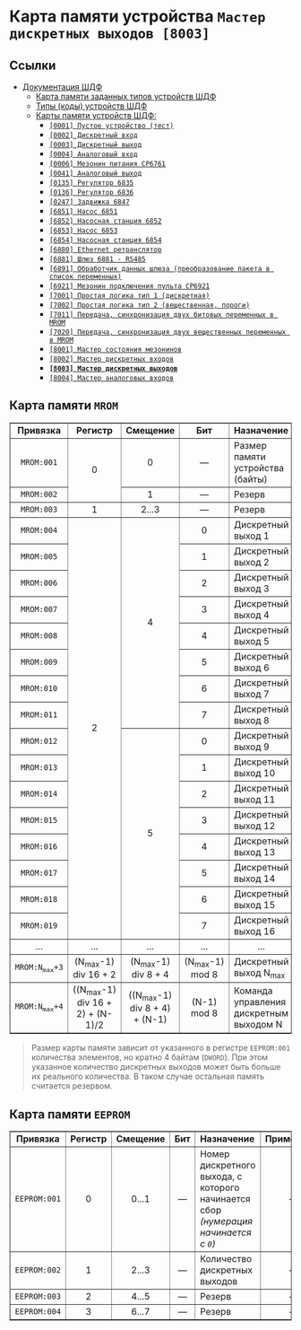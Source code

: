 # Карта памяти устройства `Мастер дискретных выходов [8003]`

## Ссылки

- [Документация ШДФ](/shdf/)
  - [Карта памяти заданных типов устройств ШДФ](/shdf/devices-map.md)
  - [Типы (коды) устройств ШДФ](/shdf/device-types.md)
  - [Карты памяти устройств ШДФ:](/shdf/maps/)
    - [`[0001] Пустое устройство (тест)`](/shdf/maps/empty%20[0001].md)
    - [`[0002] Дискретный вход`](/shdf/maps/di%20[0002].md)
    - [`[0003] Дискретный выход`](/shdf/maps/do%20[0003].md)
    - [`[0004] Аналоговый вход`](/shdf/maps/ai%20[0004].md)
    - [`[0006] Мезонин питания СР6761`](/shdf/maps/pu%20[0006].md)
    - [`[0041] Аналоговый выход`](/shdf/maps/ao%20[0041].md)
    - [`[0135] Регулятор 6835`](/shdf/maps/reg%20[0135].md)
    - [`[0136] Регулятор 6836`](/shdf/maps/reg%20[0136].md)
    - [`[0247] Задвижка 6847`](/shdf/maps/valve%20[0247].md)
    - [`[6851] Насос 6851`](/shdf/maps/pump%20[6851].md)
    - [`[6852] Насосная станция 6852`](/shdf/maps/ps%20[6852].md)
    - [`[6853] Насос 6853`](/shdf/maps/pump%20[6853].md)
    - [`[6854] Насосная станция 6854`](/shdf/maps/ps%20[6854].md)
    - [`[6880] Ethernet ретранслятор`](/shdf/maps/ethernet%20[6880].md)
    - [`[6881] Шлюз 6881 - RS485`](/shdf/maps/gate%20[6881].md)
    - [`[6891] Обработчик данных шлюза (преобразование пакета в список переменных)`](/shdf/maps/gate%20[6891].md)
    - [`[6921] Мезонин подключения пульта СР6921`](/shdf/maps/rc%20[6921].md)
    - [`[7001] Простая логика тип 1 (дискретная)`](/shdf/maps/logic%20[7001].md)
    - [`[7002] Простая логика тип 2 (вещественная, пороги)`](/shdf/maps/logic%20[7002].md)
    - [`[7011] Передача, синхронизация двух битовых переменных в MROM`](/shdf/maps/sync%20[7011].md)
    - [`[7020] Передача, синхронизация двух вещественных переменных в MROM`](/shdf/maps/sync%20[7020].md)
    - [`[8001] Мастер состояния мезонинов`](/shdf/maps/mezo%20master%20[80001].md)
    - [`[8002] Мастер дискретных входов`](/shdf/maps/mdi%20[8002].md)
    - [**`[8003] Мастер дискретных выходов`**](/shdf/maps/mdo%20[8003].md)
    - [`[8004] Мастер аналоговых входов`](/shdf/maps/mai%20[8004].md)

## Карта памяти `MROM`

<table summary="Карта памяти `MROM`" border="1">
    <tbody valign="center" align="center">
        <tr>
            <td><strong>Привязка</strong></td>
            <td><strong>Регистр</strong></td>
            <td><strong>Смещение</strong></td>
            <td><strong>Бит</strong></td>
            <td align="left"><strong>Назначение</strong></td>
            <td align="left"><strong>Примечание</strong></td>
        </tr>
        <tr>
            <td><code>MROM:001</code></td>
            <td rowspan="2">0</td>
            <td>0</td>
            <td>—</td>
            <td align="left">Размер памяти устройства (байты)</td>
            <td align="left"><code>uint8</code></td>
        </tr>
        <tr>
            <td><code>MROM:002</code></td>
            <td>1</td>
            <td>—</td>
            <td align="left">Резерв</td>
            <td align="left"><code>uint8</code></td>
        </tr>
        <tr>
            <td><code>MROM:003</code></td>
            <td>1</td>
            <td>2...3</td>
            <td>—</td>
            <td align="left">Резерв</td>
            <td align="left"><code>uint16</code></td>
        </tr>
        <tr>
            <td><code>MROM:004</code></td>
            <td rowspan="16">2</td>
            <td rowspan="8">4</td>
            <td>0</td>
            <td align="left">Дискретный выход 1</td>
            <td rowspan="16" align="left">Элементы собираются в порядке их размещения в списке устройств шкафа</td>
        </tr>
        <tr>
            <td><code>MROM:005</code></td>
            <td>1</td>
            <td align="left">Дискретный выход 2</td>
        </tr>
        <tr>
            <td><code>MROM:006</code></td>
            <td>2</td>
            <td align="left">Дискретный выход 3</td>
        </tr>
        <tr>
            <td><code>MROM:007</code></td>
            <td>3</td>
            <td align="left">Дискретный выход 4</td>
        </tr>
        <tr>
            <td><code>MROM:008</code></td>
            <td>4</td>
            <td align="left">Дискретный выход 5</td>
        </tr>
        <tr>
            <td><code>MROM:009</code></td>
            <td>5</td>
            <td align="left">Дискретный выход 6</td>
        </tr>
        <tr>
            <td><code>MROM:010</code></td>
            <td>6</td>
            <td align="left">Дискретный выход 7</td>
        </tr>
        <tr>
            <td><code>MROM:011</code></td>
            <td>7</td>
            <td align="left">Дискретный выход 8</td>
        </tr>
            <td><code>MROM:012</code></td>
            <td rowspan="8">5</td>
            <td>0</td>
            <td align="left">Дискретный выход 9</td>
        </tr>
        <tr>
            <td><code>MROM:013</code></td>
            <td>1</td>
            <td align="left">Дискретный выход 10</td>
        </tr>
        <tr>
            <td><code>MROM:014</code></td>
            <td>2</td>
            <td align="left">Дискретный выход 11</td>
        </tr>
        <tr>
            <td><code>MROM:015</code></td>
            <td>3</td>
            <td align="left">Дискретный выход 12</td>
        </tr>
        <tr>
            <td><code>MROM:016</code></td>
            <td>4</td>
            <td align="left">Дискретный выход 13</td>
        </tr>
        <tr>
            <td><code>MROM:017</code></td>
            <td>5</td>
            <td align="left">Дискретный выход 14</td>
        </tr>
        <tr>
            <td><code>MROM:018</code></td>
            <td>6</td>
            <td align="left">Дискретный выход 15</td>
        </tr>
        <tr>
            <td><code>MROM:019</code></td>
            <td>7</td>
            <td align="left">Дискретный выход 16</td>
        </tr>
        <tr>
            <td>...</td>
            <td>...</td>
            <td>...</td>
            <td>...</td>
            <td>...</td>
        </tr>
        <tr>
            <td><code>MROM:N<sub>max</sub>+3</code></td>
            <td>(N<sub>max</sub>-1) div 16 + 2</td>
            <td>(N<sub>max</sub>-1) div 8 + 4</td>
            <td>(N<sub>max</sub>-1) mod 8</td>
            <td align="left">Дискретный выход N<sub>max</sub></td>
            <td>—</td>
        </tr>
        <tr>
            <td><code>MROM:N<sub>max</sub>+4</code></td>
            <td>((N<sub>max</sub>-1) div 16 + 2) + (N-1)/2</td>
            <td>((N<sub>max</sub>-1) div 8 + 4) + (N-1)</td>
            <td>(N-1) mod 8</td>
            <td align="left">Команда управления дискретным выходом N</td>
            <td>—</td>
        </tr>
    </tbody>
</table>

> Размер карты памяти зависит от указанного в регистре `EEPROM:001` количества элементов, но кратно 4 байтам (`DWORD`). При этом указанное количество дискретных выходов может быть больше их реального количества. В таком случае остальная память считается резервом.

## Карта памяти `EEPROM`

<table summary="Карта памяти `EEPROM`" border="1">
    <tbody valign="center" align="center">
        <tr>
            <td><strong>Привязка</strong></td>
            <td><strong>Регистр</strong></td>
            <td><strong>Смещение</strong></td>
            <td><strong>Бит</strong></td>
            <td align="left"><strong>Назначение</strong></td>
            <td align="left"><strong>Примечание</strong></td>
        </tr>
        <tr>
            <td><code>EEPROM:001</code></td>
            <td>0</td>
            <td>0...1</td>
            <td>—</td>
            <td align="left">Номер дискретного выхода, с которого начинается сбор <i>(нумерация начинается с <code>0</code>)</i></td>
            <td>—</td>
        </tr>
        <tr>
            <td><code>EEPROM:002</code></td>
            <td>1</td>
            <td>2...3</td>
            <td>—</td>
            <td align="left">Количество дискретных выходов</td>
            <td>—</td>
        </tr>
        <tr>
            <td><code>EEPROM:003</code></td>
            <td>2</td>
            <td>4...5</td>
            <td>—</td>
            <td align="left">Резерв</td>
            <td>—</td>
        </tr>
        <tr>
            <td><code>EEPROM:004</code></td>
            <td>3</td>
            <td>6...7</td>
            <td>—</td>
            <td align="left">Резерв</td>
            <td>—</td>
        </tr>
    </tbody>
</table>
